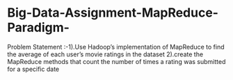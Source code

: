 # Big-Data-Assignment-MapReduce-Paradigm-
Problem Statement :-1).Use Hadoop’s implementation of MapReduce to find the average of each user’s movie ratings in the dataset    2).create the MapReduce methods that count the number of times a rating was submitted for a specific date
